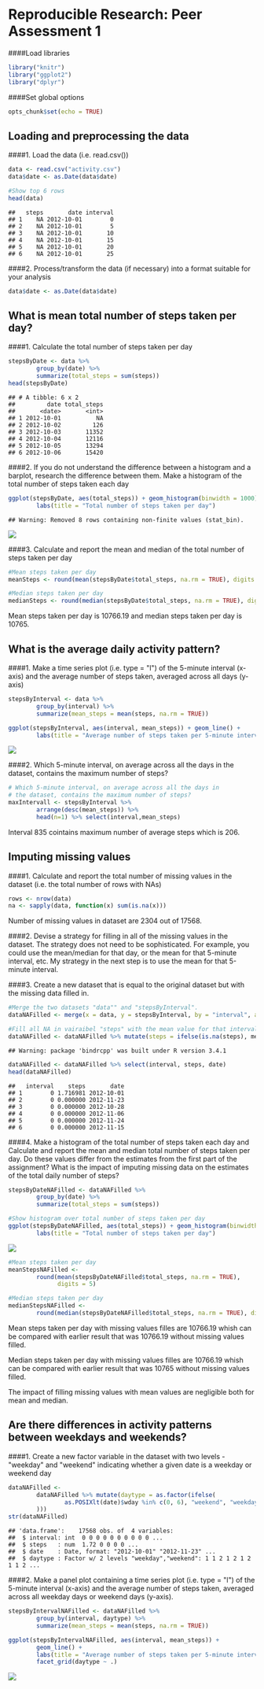 # Reproducible Research: Peer Assessment 1
####Load libraries

```r
library("knitr")
library("ggplot2")
library("dplyr")
```

####Set global options

```r
opts_chunk$set(echo = TRUE)
```


## Loading and preprocessing the data

####1.	Load the data (i.e. read.csv())

```r
data <- read.csv("activity.csv")
data$date <- as.Date(data$date)

#Show top 6 rows
head(data)
```

```
##   steps       date interval
## 1    NA 2012-10-01        0
## 2    NA 2012-10-01        5
## 3    NA 2012-10-01       10
## 4    NA 2012-10-01       15
## 5    NA 2012-10-01       20
## 6    NA 2012-10-01       25
```

####2.	Process/transform the data (if necessary) into a format suitable for your analysis

```r
data$date <- as.Date(data$date)
```

## What is mean total number of steps taken per day?
####1.	Calculate the total number of steps taken per day

```r
stepsByDate <- data %>% 
        group_by(date) %>% 
        summarize(total_steps = sum(steps))
head(stepsByDate)
```

```
## # A tibble: 6 x 2
##         date total_steps
##       <date>       <int>
## 1 2012-10-01          NA
## 2 2012-10-02         126
## 3 2012-10-03       11352
## 4 2012-10-04       12116
## 5 2012-10-05       13294
## 6 2012-10-06       15420
```

####2.	If you do not understand the difference between a histogram and a barplot, research the difference between them. Make a histogram of the total number of steps taken each day

```r
ggplot(stepsByDate, aes(total_steps)) + geom_histogram(binwidth = 1000) + 
        labs(title = "Total number of steps taken per day")
```

```
## Warning: Removed 8 rows containing non-finite values (stat_bin).
```

![](PA1_template_files/figure-html/stepsByDate-1.png)<!-- -->

####3.	Calculate and report the mean and median of the total number of steps taken per day

```r
#Mean steps taken per day
meanSteps <- round(mean(stepsByDate$total_steps, na.rm = TRUE), digits = 2)

#Median steps taken per day
medianSteps <- round(median(stepsByDate$total_steps, na.rm = TRUE), digits = 2)
```

Mean steps taken per day is 10766.19 and
median steps taken per day is 10765.

## What is the average daily activity pattern?
####1.	Make a time series plot (i.e. type = "l") of the 5-minute interval (x-axis) and the average number of steps taken, averaged across all days (y-axis)

```r
stepsByInterval <- data %>% 
        group_by(interval) %>% 
        summarize(mean_steps = mean(steps, na.rm = TRUE))

ggplot(stepsByInterval, aes(interval, mean_steps)) + geom_line() + 
        labs(title = "Average number of steps taken per 5-minute interval")
```

![](PA1_template_files/figure-html/stepsByInterval-1.png)<!-- -->

####2.	Which 5-minute interval, on average across all the days in the dataset, contains the maximum number of steps?

```r
# Which 5-minute interval, on average across all the days in 
# the dataset, contains the maximum number of steps?
maxIntervall <- stepsByInterval %>% 
        arrange(desc(mean_steps)) %>% 
        head(n=1) %>% select(interval,mean_steps)
```
Interval 835 cointains maximum number of average steps 
which is 206.


## Imputing missing values
####1.	Calculate and report the total number of missing values in the dataset (i.e. the total number of rows with NAs)

```r
rows <- nrow(data)
na <- sapply(data, function(x) sum(is.na(x)))
```
Number of missing values in dataset are 2304 out of 17568.

####2.	Devise a strategy for filling in all of the missing values in the dataset. The strategy does not need to be sophisticated. For example, you could use the mean/median for that day, or the mean for that 5-minute interval, etc.
My strategy in the next step is to use the mean for that 5-minute interval.

####3.	Create a new dataset that is equal to the original dataset but with the missing data filled in.


```r
#Merge the two datasets "data"" and "stepsByInterval".
dataNAFilled <- merge(x = data, y = stepsByInterval, by = "interval", all.x = TRUE)

#Fill all NA in vairaibel "steps" with the mean value for that interval.
dataNAFilled <- dataNAFilled %>% mutate(steps = ifelse(is.na(steps), mean_steps, steps)) 
```

```
## Warning: package 'bindrcpp' was built under R version 3.4.1
```

```r
dataNAFilled <- dataNAFilled %>% select(interval, steps, date)
head(dataNAFilled)
```

```
##   interval    steps       date
## 1        0 1.716981 2012-10-01
## 2        0 0.000000 2012-11-23
## 3        0 0.000000 2012-10-28
## 4        0 0.000000 2012-11-06
## 5        0 0.000000 2012-11-24
## 6        0 0.000000 2012-11-15
```
  
####4.	Make a histogram of the total number of steps taken each day and Calculate and report the mean and median total number of steps taken per day. Do these values differ from the estimates from the first part of the assignment? What is the impact of imputing missing data on the estimates of the total daily number of steps?

```r
stepsByDateNAFilled <- dataNAFilled %>%
        group_by(date) %>%
        summarize(total_steps = sum(steps))

#Show histogram over total number of steps taken per day
ggplot(stepsByDateNAFilled, aes(total_steps)) + geom_histogram(binwidth = 1000) +
        labs(title = "Total number of steps taken per day")
```

![](PA1_template_files/figure-html/stepsByDateNAFilled-1.png)<!-- -->

```r
#Mean steps taken per day
meanStepsNAFilled <-
        round(mean(stepsByDateNAFilled$total_steps, na.rm = TRUE),
              digits = 5)

#Median steps taken per day
medianStepsNAFilled <-
        round(median(stepsByDateNAFilled$total_steps, na.rm = TRUE), digits = 5)
```

Mean steps taken per day with missing values filles are 10766.19 whish can be compared with earlier result that was 10766.19 without missing values filled. 

Median steps taken per day with missing values filles are 10766.19 whish can be compared with earlier result that was 10765 without missing values filled. 

The impact of filling missing values with mean values are negligible both for mean and median.


## Are there differences in activity patterns between weekdays and weekends?
####1.	Create a new factor variable in the dataset with two levels - "weekday" and "weekend" indicating whether a given date is a weekday or weekend day

```r
dataNAFilled <-
        dataNAFilled %>% mutate(daytype = as.factor(ifelse(
                as.POSIXlt(date)$wday %in% c(0, 6), "weekend", "weekday"
        )))
str(dataNAFilled)
```

```
## 'data.frame':	17568 obs. of  4 variables:
##  $ interval: int  0 0 0 0 0 0 0 0 0 0 ...
##  $ steps   : num  1.72 0 0 0 0 ...
##  $ date    : Date, format: "2012-10-01" "2012-11-23" ...
##  $ daytype : Factor w/ 2 levels "weekday","weekend": 1 1 2 1 2 1 2 1 1 2 ...
```

####2.	Make a panel plot containing a time series plot (i.e. type = "l") of the 5-minute interval (x-axis) and the average number of steps taken, averaged across all weekday days or weekend days (y-axis). 

```r
stepsByIntervalNAFilled <- dataNAFilled %>%
        group_by(interval, daytype) %>%
        summarize(mean_steps = mean(steps, na.rm = TRUE))

ggplot(stepsByIntervalNAFilled, aes(interval, mean_steps)) +
        geom_line() +
        labs(title = "Average number of steps taken per 5-minute interval") +
        facet_grid(daytype ~ .)
```

![](PA1_template_files/figure-html/stepsByIntervalNAFilled-1.png)<!-- -->
